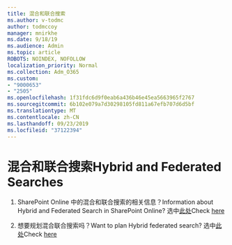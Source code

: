 ```yaml
---
title: 混合和联合搜索
ms.author: v-todmc
author: todmccoy
manager: mnirkhe
ms.date: 9/18/19
ms.audience: Admin
ms.topic: article
ROBOTS: NOINDEX, NOFOLLOW
localization_priority: Normal
ms.collection: Adm_O365
ms.custom:
- "9000653"
- "2505"
ms.openlocfilehash: 1f31fdc6d9f0eab6a436b46e45ea5663965f2767
ms.sourcegitcommit: 6b102e079a7d30298105fd811a67efb707d6d5bf
ms.translationtype: MT
ms.contentlocale: zh-CN
ms.lasthandoff: 09/23/2019
ms.locfileid: "37122394"
---
```

# <a name="hybrid-and-federated-searches"></a><span data-ttu-id="7c5c7-102">混合和联合搜索</span><span class="sxs-lookup"><span data-stu-id="7c5c7-102">Hybrid and Federated Searches</span></span> 

1. <span data-ttu-id="7c5c7-103">SharePoint Online 中的混合和联合搜索的相关信息？</span><span class="sxs-lookup"><span data-stu-id="7c5c7-103">Information about Hybrid and Federated Search in SharePoint Online?</span></span>
    <span data-ttu-id="7c5c7-104">选中[此处](https://docs.microsoft.com/sharepoint/hybrid/hybrid-search-in-sharepoint)</span><span class="sxs-lookup"><span data-stu-id="7c5c7-104">Check [here](https://docs.microsoft.com/sharepoint/hybrid/hybrid-search-in-sharepoint)</span></span>

2. <span data-ttu-id="7c5c7-105">想要规划混合联合搜索吗？</span><span class="sxs-lookup"><span data-stu-id="7c5c7-105">Want to plan Hybrid federated search?</span></span>
    <span data-ttu-id="7c5c7-106">选中[此处](https://docs.microsoft.com/sharepoint/hybrid/plan-hybrid-federated-search)</span><span class="sxs-lookup"><span data-stu-id="7c5c7-106">Check [here](https://docs.microsoft.com/sharepoint/hybrid/plan-hybrid-federated-search)</span></span>